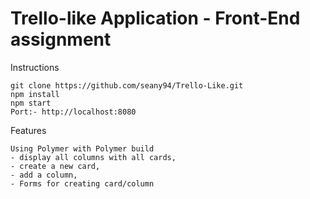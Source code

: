 # Trello-like Application - Front-End assignment

Instructions
```
git clone https://github.com/seany94/Trello-Like.git
npm install
npm start
Port:- http://localhost:8080
```

Features
```
Using Polymer with Polymer build
- display all columns with all cards,
- create a new card,
- add a column,
- Forms for creating card/column
```